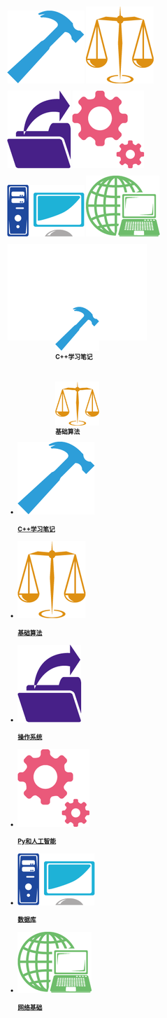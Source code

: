 ![C++学习笔记](/s_ico/cpp.png)            ![基础算法](/s_ico/al.png)

![操作系统](/s_ico/sys.png)              ![Py和人工智能基础](/s_ico/py.png)

![数据库](/s_ico/data.png)                ![网络基础](/s_ico/net.png)


<div style="width:100px;border:110px solid white">
<p style="float:left">
　<img src="/s_ico/cpp.png" alt="Sample"  width="100" height="100">
<br/>   
<b>C++学习笔记</b>
</p>

<p style="float:right">
　<img src="/s_ico/al.png" alt="Sample"  width="100" height="100">
<br/>   
<b>基础算法</b>
</p>
</div>



<head>
<meta http-equiv="Content-Type" content="text/html;charset=UTF-8">
<title>MY_Git</title>
<link rel="stylesheet" type="text/css" href="/css/reset.css">
<link rel="stylesheet" type="text/css" href="/css/main.css">
</head>

<link rel="stylesheet" type="text/css" href="/css/main.css">
<link rel="stylesheet" type="text/css" href="/css/reset.css">
<ul class="goods_type_list clearfix">
   <li>
  <a href="detail.html"><img src="/s_ico/cpp.png"></a>
  <h4><a href="detail.html">C++学习笔记</a></h4>
  </li>

 <li>
  <a href="#"><img src="/s_ico/al.png"></a>
  <h4><a href="#">基础算法</a></h4>
        
 </li>

<li>
 <a href="#"><img src="/s_ico/sys.png"></a>
   <h4><a href="#">操作系统</a></h4>
       
</li>

 <li>
  <a href="#"><img src="/s_ico/py.png"></a>
   <h4><a href="#">Py和人工智能</a></h4>
       
 </li>

 <li>
   <a href="#"><img src="/s_ico/data.png"></a>
  <h4><a href="#">数据库</a></h4>
       
 </li>



 <li>
 <a href="#"><img src="/s_ico/net.png"></a>
 <h4><a href="#">网络基础</a></h4>
        
 </li>
</ul>





